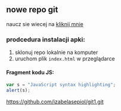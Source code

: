 ## nowe repo git

naucz sie wiecej na [kliknij mnie](https://www.google.com)

### prodcedura instalacji apki:
1. sklonuj repo lokalnie na komputer
2. uruchom plik ``index.html`` w przeglądarce

#### Fragment kodu JS:

```javascript
var s = "JavaScript syntax highlighting";
alert(s);
```
https://github.com/izabelasepiol/git1.git
